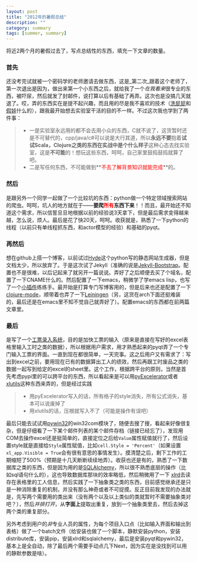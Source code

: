 ```yaml
---
layout: post
title: "2012年的暑假总结"
description: ""
category: summary
tags: [summer, summary]
---
```


将近2两个月的暑假过去了，写点总结性的东西，填充一下文章的数量。

### 首先 ###

还没考完试就被一个密码学的老师邀请去做东西，这是_第二次_跟着这个老师了，第一次退出是因为，做出来第一个小东西之后，就给我了一个*在我看来*很专业的东西，被吓尿，然后就发了封邮件，说打算以后有基础了再弄。这次也是没搞几天就退了。哎，弄的东西实在是提不起兴趣，而且用的尽是我不喜欢的技术（[洗屁屁](http://www.cplusplus.com/ )和[假娃](http://www.java.com/ )什么的），跟我最开始想去实验室干活的目的不一样。不过这次我也学到了两件事：

> + 一是实验室永远用的都不会去用小众的东西，C就不说了，这货暂时还是不可替代的，cpp/java/c#可以说是大行其道，所以**永远不要**抱着**试试Scala，Clojure之类的东西在实战中是个什么样子**这种心态去找实验室，这是**不可能**的！想玩这些东西，呵呵，自己家里鼓捣鼓捣就算了吧。
> + 二是写任何东西，不可能做到**<font color="red">不去了解背景知识就能完成</font>**的。

### 然后 ###

是跟另外一个同学一起做了一个比较坑的东西：python做一个特定领域搜索网站的爬虫。呵呵，坑人的地方就在于——**要爬<font color="red">所有</font>东西下来**！！而且，最开始还不知道这个需求，所以信誓旦旦地根据以前的经验说3天拿下，但是最后需求变得越来越，怎么说，烦人。最后是花了快20天，呵呵。收获就是，熟悉了一下python的线程（以前只有单线程抓东西，和actor模型的经验）和基础的pyqt。

### 再然后 ###

想在github上搭一个博客，以前试过[Hyde](https://github.com/hyde/hyde )这个python写的静态网站生成器，但是文档太少，所以放弃了。于是这次试了Jekyll（准确的说是[Jekyll-Bootstrap](http://jekyllbootstrap.com)。配置也不是很难，以后记起来了就另开一篇说说。弄好了之后顺便去买了个域名，配置了一下CNAME什么的。然后配置了一下emacs，稍微学了学emacs lisp，也写了一个[小插件](https://github.com/mad4alcohol/mfa-elisp-lib )练练手。最开始是打算专门写博客用的，但是后来也还是配置了一下[clojure-mode](clojure-mode )，顺带着也弄了一下[Leiningen](https://github.com/technomancy/leiningen )（另，这货在arch下面还挺难装的，最后还是在emacs里不知不觉自己就弄好了）。配置emacs的东西都在前两篇文章里。

### 最后 ###

是写了一个[工票录入系统](https://github.com/mad4alcohol/LaborHourInputter)，目的是加快工票的输入（原来是直接在写好的excel表格里输入工时之类的数据），所以根据用户需求，用才熟悉起来的pyqt弄了一个专门输入工票的界面。一直到现在都很简单，一天完事。这之后用户又有需求了：写出到excel之前，要用现在已有的数据算出工人的绩效，然后再跟工时废品之类的数据一起写到给定的excel的sheet里。这个工作，根据跨平台的原则，当然是首先考虑pypi里的可以跨平台的东西，所以看起来是可以用[pyExcelerator](http://sourceforge.net/projects/pyexcelerator/ )或者[xlutils](http://pypi.python.org/pypi/xlutils )这种东西来弄的，但是经过实践

> + 用pyExcelerator写入的话，所有格子的style消失，所有公式消失，基本可以说废掉了
> + 用xlutils的话，压根就写入不了（可能是操作有误吧）

最后只能去试试用[pywin32](http://sourceforge.net/projects/pywin32/ )的win32com模块了，随便去搜了搜，看起来好像很复杂，但是仔细看了一下某个邮件列表的某个邮件存档（链接已经忘了），发现用COM去操作excel还是挺简单的，直接定位之后给`Value`属性赋值就行了，然后设置style就是直接给`Style`属性赋值，比如`cell.Style = 'Percent'`（如果设置`xl_app.Visible = True`会有很有意思的事情发生）。摸清楚之后，剩下工作的工期缩短了500%（预期是十几天断断续续地弄）。收获也还是有的，熟悉了一下数据库之类的东西，但是因为用的是[SQLAlchemy](http://www.sqlalchemy.org/ )，所以很不熟悉底层的操作（比如sql语句什么的），这也导致数据库那块的效率略低，然后稍微用了一下 [xlrd](http://pypi.python.org/pypi/xlrd )去读存在表格里的工人信息，然后实践了一下抽象类之类的东西，目前感觉继承还是只是一种消除重复的机制，并没有那么神奇或者不可捉摸。反正目前我发现的办法就是，先写两个需要用的类出来（没有两个以及以上类似的类就暂时不需要抽象类对吧？），然后*并排打开*，从**字面上**提取出重复，放到一个抽象类里去，然后去掉这两个类的重复部分。

另外考虑到用户的*非*专业人员的属性，为每个项目入口点（比如输入界面和输出到表格）做了一个batch文件（给安装也做了一个脚本，静默安装python，安装distribute库，安装pip，安装xlrd和sqlalchemy，最后是安装pyqt和pywin32，基本上是全自动，除了最后两个需要手动点几下Next，因为实在是没找到可以用的静默参数是啥）。



